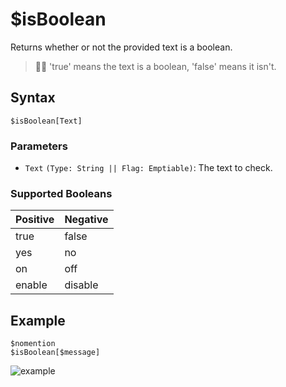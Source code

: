 # $isBoolean
Returns whether or not the provided text is a boolean.

> 🧙‍♂️ 'true' means the text is a boolean, 'false' means it isn't.

## Syntax
```
$isBoolean[Text]
```

### Parameters
- `Text` `(Type: String || Flag: Emptiable)`: The text to check.

### Supported Booleans
Positive | Negative 
-------- | --------
true | false
yes | no
on | off
enable | disable

## Example
```
$nomention
$isBoolean[$message]
```

![example](https://user-images.githubusercontent.com/69215413/126853488-21cc74f2-358b-4c07-97af-9c7e3346101c.png)
